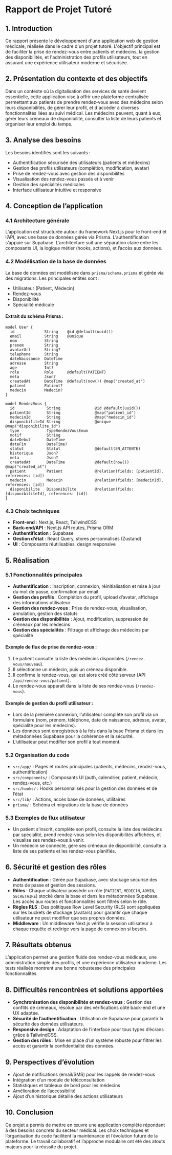 # Rapport de Projet Tutoré

## 1. Introduction

Ce rapport présente le développement d'une application web de gestion médicale, réalisée dans le cadre d'un projet tutoré. L'objectif principal est de faciliter la prise de rendez-vous entre patients et médecins, la gestion des disponibilités, et l'administration des profils utilisateurs, tout en assurant une expérience utilisateur moderne et sécurisée.

## 2. Présentation du contexte et des objectifs

Dans un contexte où la digitalisation des services de santé devient essentielle, cette application vise à offrir une plateforme centralisée permettant aux patients de prendre rendez-vous avec des médecins selon leurs disponibilités, de gérer leur profil, et d'accéder à diverses fonctionnalités liées au suivi médical. Les médecins peuvent, quant à eux, gérer leurs créneaux de disponibilité, consulter la liste de leurs patients et organiser leur emploi du temps.

## 3. Analyse des besoins

Les besoins identifiés sont les suivants :
- Authentification sécurisée des utilisateurs (patients et médecins)
- Gestion des profils utilisateurs (complétion, modification, avatar)
- Prise de rendez-vous avec gestion des disponibilités
- Visualisation des rendez-vous passés et à venir
- Gestion des spécialités médicales
- Interface utilisateur intuitive et responsive

## 4. Conception de l’application

### 4.1 Architecture générale
L’application est structurée autour du framework Next.js pour le front-end et l’API, avec une base de données gérée via Prisma. L’authentification s’appuie sur Supabase. L’architecture suit une séparation claire entre les composants UI, la logique métier (hooks, actions), et l’accès aux données.

### 4.2 Modélisation de la base de données
La base de données est modélisée dans `prisma/schema.prisma` et gérée via des migrations. Les principales entités sont :
- Utilisateur (Patient, Médecin)
- Rendez-vous
- Disponibilité
- Spécialité médicale

#### Extrait du schéma Prisma :
```prisma
model User {
  id             String    @id @default(uuid())
  email          String    @unique
  nom            String
  prenom         String
  avatarUrl      String?
  telephone      String
  dateNaissance  DateTime
  adresse        String
  age            Int?
  role           Role      @default(PATIENT)
  meta           Json?
  createdAt      DateTime  @default(now()) @map("created_at")
  patient        Patient?
  medecin        Medecin?
}

model RendezVous {
  id              String               @id @default(uuid())
  patientId       String               @map("patient_id")
  medecinId       String               @map("medecin_id")
  disponibiliteId String               @unique @map("disponibilite_id")
  type            TypeRendezVousEnum
  motif           String
  dateDebut       DateTime
  dateFin         DateTime?
  statut          Statut               @default(EN_ATTENTE)
  historique      Json?
  meta            Json?
  createdAt       DateTime             @default(now()) @map("created_at")
  patient         Patient              @relation(fields: [patientId], references: [id])
  medecin         Medecin              @relation(fields: [medecinId], references: [id])
  disponibilite   Disponibilite        @relation(fields: [disponibiliteId], references: [id])
}
```

### 4.3 Choix techniques
- **Front-end** : Next.js, React, TailwindCSS
- **Back-end/API** : Next.js API routes, Prisma ORM
- **Authentification** : Supabase
- **Gestion d’état** : React Query, stores personnalisés (Zustand)
- **UI** : Composants réutilisables, design responsive

## 5. Réalisation

### 5.1 Fonctionnalités principales
- **Authentification** : Inscription, connexion, réinitialisation et mise à jour du mot de passe, confirmation par email
- **Gestion des profils** : Complétion du profil, upload d’avatar, affichage des informations utilisateur
- **Gestion des rendez-vous** : Prise de rendez-vous, visualisation, annulation, gestion des statuts
- **Gestion des disponibilités** : Ajout, modification, suppression de créneaux par les médecins
- **Gestion des spécialités** : Filtrage et affichage des médecins par spécialité

#### Exemple de flux de prise de rendez-vous :
1. Le patient consulte la liste des médecins disponibles (`/rendez-vous/nouveau`).
2. Il sélectionne un médecin, puis un créneau disponible.
3. Il confirme le rendez-vous, qui est alors créé côté serveur (API `/api/rendez-vous/patient`).
4. Le rendez-vous apparaît dans la liste de ses rendez-vous (`/rendez-vous`).

#### Exemple de gestion du profil utilisateur :
- Lors de la première connexion, l’utilisateur complète son profil via un formulaire (nom, prénom, téléphone, date de naissance, adresse, avatar, spécialité pour les médecins).
- Les données sont enregistrées à la fois dans la base Prisma et dans les métadonnées Supabase pour la cohérence et la sécurité.
- L’utilisateur peut modifier son profil à tout moment.

### 5.2 Organisation du code
- `src/app/` : Pages et routes principales (patients, médecins, rendez-vous, authentification)
- `src/components/` : Composants UI (auth, calendrier, patient, médecin, rendez-vous, etc.)
- `src/hooks/` : Hooks personnalisés pour la gestion des données et de l’état
- `src/lib/` : Actions, accès base de données, utilitaires
- `prisma/` : Schéma et migrations de la base de données

### 5.3 Exemples de flux utilisateur
- Un patient s’inscrit, complète son profil, consulte la liste des médecins par spécialité, prend rendez-vous selon les disponibilités affichées, et visualise ses rendez-vous à venir.
- Un médecin se connecte, gère ses créneaux de disponibilité, consulte la liste de ses patients et les rendez-vous planifiés.

## 6. Sécurité et gestion des rôles

- **Authentification** : Gérée par Supabase, avec stockage sécurisé des mots de passe et gestion des sessions.
- **Rôles** : Chaque utilisateur possède un rôle (`PATIENT`, `MEDECIN`, `ADMIN`, `SECRETAIRE`) stocké dans la base et dans les métadonnées Supabase. Les accès aux routes et fonctionnalités sont filtrés selon le rôle.
- **Règles RLS** : Des politiques Row Level Security (RLS) sont appliquées sur les buckets de stockage (avatars) pour garantir que chaque utilisateur ne peut modifier que ses propres données.
- **Middleware** : Un middleware Next.js vérifie la session utilisateur à chaque requête et redirige vers la page de connexion si besoin.

## 7. Résultats obtenus

L’application permet une gestion fluide des rendez-vous médicaux, une administration simple des profils, et une expérience utilisateur moderne. Les tests réalisés montrent une bonne robustesse des principales fonctionnalités.

## 8. Difficultés rencontrées et solutions apportées

- **Synchronisation des disponibilités et rendez-vous** : Gestion des conflits de créneaux, résolue par des vérifications côté back-end et une UX adaptée.
- **Sécurité de l’authentification** : Utilisation de Supabase pour garantir la sécurité des données utilisateurs.
- **Responsive design** : Adaptation de l’interface pour tous types d’écrans grâce à TailwindCSS.
- **Gestion des rôles** : Mise en place d’un système robuste pour filtrer les accès et garantir la confidentialité des données.

## 9. Perspectives d’évolution

- Ajout de notifications (email/SMS) pour les rappels de rendez-vous
- Intégration d’un module de téléconsultation
- Statistiques et tableaux de bord pour les médecins
- Amélioration de l’accessibilité
- Ajout d’un historique détaillé des actions utilisateurs

## 10. Conclusion

Ce projet a permis de mettre en œuvre une application complète répondant à des besoins concrets du secteur médical. Les choix techniques et l’organisation du code facilitent la maintenance et l’évolution future de la plateforme. Le travail collaboratif et l’approche modulaire ont été des atouts majeurs pour la réussite du projet.
